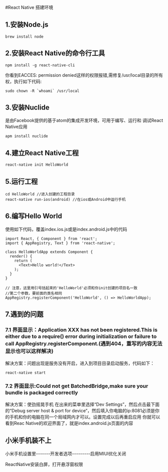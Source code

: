 #React Native 搭建环境

## 1.安装Node.js
```
brew install node
```
## 2.安装React Native的命令行工具
```
npm install -g react-native-cli
```
你看到EACCES: permission denied这样的权限报错,需修复/usr/local目录的所有权，执行如下代码:

```
sudo chown -R `whoami` /usr/local
```
## 3.安装Nuclide

是由Facebook提供的基于atom的集成开发环境，可用于编写、运行和 调试React Native应用

```
apm install nuclide
```
## 4.建立React Native工程

```
react-native init HelloWorld
```
## 5.运行工程

```
cd HelloWorld //进入创建的工程目录
react-native run-ios(android) //在ios或Android中运行手机

```

## 6.编写Hello World

使用如下代码，覆盖index.ios.js或是index.android.js中的代码

```
import React, { Component } from 'react';
import { AppRegistry, Text } from 'react-native';

class HelloWorldApp extends Component {
  render() {
    return (
      <Text>Hello world!</Text>
    );
  }
}

// 注意，这里用引号括起来的'HelloWorld'必须和你init创建的项目名一致
//第二个参数，要前面的类名相同
AppRegistry.registerComponent('HelloWorld', () => HelloWorldApp);
```

## 7.遇到的问题


### 7.1 界面显示：Application XXX has not been registered.This is either due to a require() error during initialization or failure to call AppRegistry.registerComponent.(遇到404，重写的内容无法显示也可以这样解决)

解决方案：问题出现是服务没有开启，进入到项目目录启动服务，代码如下：

```
react-native start
```
### 7.2 界面显示:Could not get BatchedBridge,make sure your bundle is packaged correctly

解决方案：使劲摇晃手机 在出来的菜单里选择“Dev Settings”，然后点击最下面的“Debug server host & port for device“，然后填入你电脑的ip:8081必须是你的手机和你的电脑在同一个局域网内才可以。设置完成以后再重启应用 你就可以看到Reac Native的欢迎界面了，就是index.android.js页面的内容


## 小米手机装不上

小米手机设置里-------开发者选项---------启用MIUI优化关闭

ReactNative安装白屏，打开悬浮窗权限





